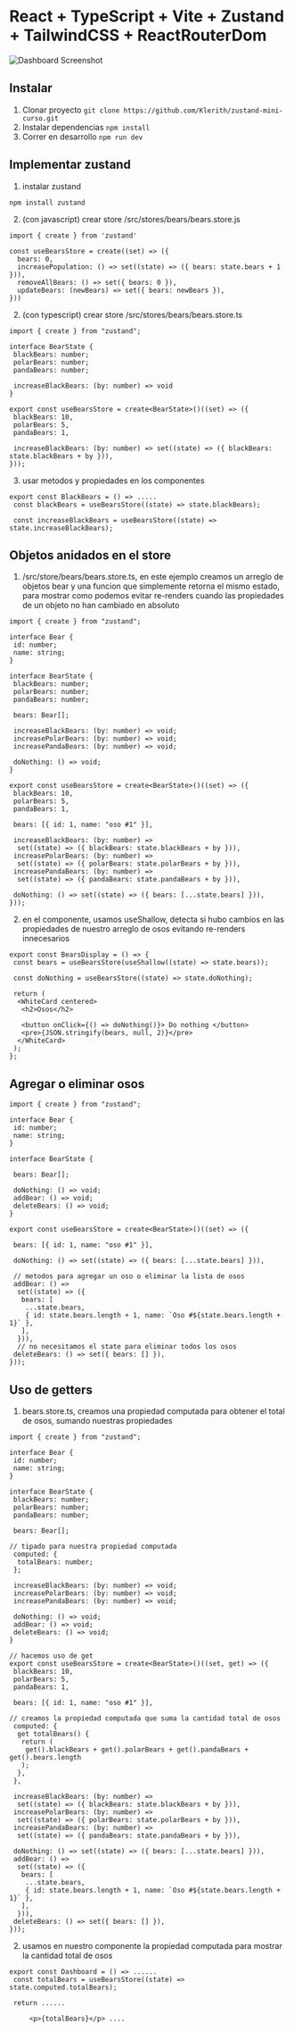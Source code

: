 # React + TypeScript + Vite + Zustand + TailwindCSS + ReactRouterDom

<img src="https://github.com/Klerith/zustand-mini-curso/blob/main/public/screenshot.png?raw=true" alt="Dashboard Screenshot">

## Instalar

1. Clonar proyecto `git clone https://github.com/Klerith/zustand-mini-curso.git`
2. Instalar dependencias `npm install`
3. Correr en desarrollo `npm run dev`

## Implementar zustand

1. instalar zustand

```
npm install zustand
```

2. (con javascript) crear store /src/stores/bears/bears.store.js

```
import { create } from 'zustand'

const useBearsStore = create((set) => ({
  bears: 0,
  increasePopulation: () => set((state) => ({ bears: state.bears + 1 })),
  removeAllBears: () => set({ bears: 0 }),
  updateBears: (newBears) => set({ bears: newBears }),
}))
```

2. (con typescript) crear store /src/stores/bears/bears.store.ts

```
import { create } from "zustand";

interface BearState {
 blackBears: number;
 polarBears: number;
 pandaBears: number;

 increaseBlackBears: (by: number) => void
}

export const useBearsStore = create<BearState>()((set) => ({
 blackBears: 10,
 polarBears: 5,
 pandaBears: 1,

 increaseBlackBears: (by: number) => set((state) => ({ blackBears: state.blackBears + by })),
}));
```

3. usar metodos y propiedades en los componentes

```
export const BlackBears = () => .....
 const blackBears = useBearsStore((state) => state.blackBears);

 const increaseBlackBears = useBearsStore((state) => state.increaseBlackBears);
```

## Objetos anidados en el store

1. /src/store/bears/bears.store.ts, en este ejemplo creamos un arreglo de objetos bear y una funcion que simplemente retorna el mismo estado, para mostrar como podemos evitar re-renders cuando las propiedades de un objeto no han cambiado en absoluto

```
import { create } from "zustand";

interface Bear {
 id: number;
 name: string;
}

interface BearState {
 blackBears: number;
 polarBears: number;
 pandaBears: number;

 bears: Bear[];

 increaseBlackBears: (by: number) => void;
 increasePolarBears: (by: number) => void;
 increasePandaBears: (by: number) => void;

 doNothing: () => void;
}

export const useBearsStore = create<BearState>()((set) => ({
 blackBears: 10,
 polarBears: 5,
 pandaBears: 1,

 bears: [{ id: 1, name: "oso #1" }],

 increaseBlackBears: (by: number) =>
  set((state) => ({ blackBears: state.blackBears + by })),
 increasePolarBears: (by: number) =>
  set((state) => ({ polarBears: state.polarBears + by })),
 increasePandaBears: (by: number) =>
  set((state) => ({ pandaBears: state.pandaBears + by })),

 doNothing: () => set((state) => ({ bears: [...state.bears] })),
}));
```

2. en el componente, usamos useShallow, detecta si hubo cambios en las propiedades de nuestro arreglo de osos evitando re-renders innecesarios

```
export const BearsDisplay = () => {
 const bears = useBearsStore(useShallow((state) => state.bears));

 const doNothing = useBearsStore((state) => state.doNothing);

 return (
  <WhiteCard centered>
   <h2>Osos</h2>

   <button onClick={() => doNothing()}> Do nothing </button>
   <pre>{JSON.stringify(bears, null, 2)}</pre>
  </WhiteCard>
 );
};
```

## Agregar o eliminar osos

```
import { create } from "zustand";

interface Bear {
 id: number;
 name: string;
}

interface BearState {

 bears: Bear[];

 doNothing: () => void;
 addBear: () => void;
 deleteBears: () => void;
}

export const useBearsStore = create<BearState>()((set) => ({

 bears: [{ id: 1, name: "oso #1" }],

 doNothing: () => set((state) => ({ bears: [...state.bears] })),

 // metodos para agregar un oso o eliminar la lista de osos
 addBear: () =>
  set((state) => ({
   bears: [
    ...state.bears,
    { id: state.bears.length + 1, name: `Oso #${state.bears.length + 1}` },
   ],
  })),
  // no necesitamos el state para eliminar todos los osos
 deleteBears: () => set({ bears: [] }),
}));
```

## Uso de getters

1. bears.store.ts, creamos una propiedad computada para obtener el total de osos, sumando nuestras propiedades

```
import { create } from "zustand";

interface Bear {
 id: number;
 name: string;
}

interface BearState {
 blackBears: number;
 polarBears: number;
 pandaBears: number;

 bears: Bear[];

// tipado para nuestra propiedad computada
 computed: {
  totalBears: number;
 };

 increaseBlackBears: (by: number) => void;
 increasePolarBears: (by: number) => void;
 increasePandaBears: (by: number) => void;

 doNothing: () => void;
 addBear: () => void;
 deleteBears: () => void;
}

// hacemos uso de get
export const useBearsStore = create<BearState>()((set, get) => ({
 blackBears: 10,
 polarBears: 5,
 pandaBears: 1,

 bears: [{ id: 1, name: "oso #1" }],

// creamos la propiedad computada que suma la cantidad total de osos
 computed: {
  get totalBears() {
   return (
    get().blackBears + get().polarBears + get().pandaBears + get().bears.length
   );
  },
 },

 increaseBlackBears: (by: number) =>
  set((state) => ({ blackBears: state.blackBears + by })),
 increasePolarBears: (by: number) =>
  set((state) => ({ polarBears: state.polarBears + by })),
 increasePandaBears: (by: number) =>
  set((state) => ({ pandaBears: state.pandaBears + by })),

 doNothing: () => set((state) => ({ bears: [...state.bears] })),
 addBear: () =>
  set((state) => ({
   bears: [
    ...state.bears,
    { id: state.bears.length + 1, name: `Oso #${state.bears.length + 1}` },
   ],
  })),
 deleteBears: () => set({ bears: [] }),
}));
```

2. usamos en nuestro componente la propiedad computada para mostrar la cantidad total de osos

```
export const Dashboard = () => ......
 const totalBears = useBearsStore((state) => state.computed.totalBears);

 return ......

     <p>{totalBears}</p> ....
```
